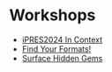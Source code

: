 # Workshops

- [iPRES2024 In Context](./ipres-2024-in-context)
- [Find Your Formats!](./find-your-formats)
- [Surface Hidden Gems](./hidden-gems)